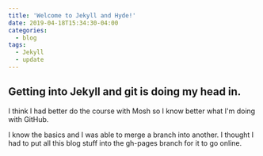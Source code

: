 ```yaml
---
title: 'Welcome to Jekyll and Hyde!'
date: 2019-04-18T15:34:30-04:00
categories:
  - blog
tags:
  - Jekyll
  - update
---
```


## Getting into Jekyll and git is doing my head in.

I think I had better do the course with Mosh so I know better what I'm doing with GitHub.

I know the basics and I was able to merge a branch into another. I thought I had to put all this blog stuff into the gh-pages branch for it to go online.
